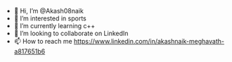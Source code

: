 - 👋 Hi, I’m @Akash08naik
- 👀 I’m interested in sports
- 🌱 I’m currently learning c++
- 💞️ I’m looking to collaborate on LinkedIn
- 📫 How to reach me https://www.linkedin.com/in/akashnaik-meghavath-a817651b6

<!---
Akash08naik/Akash08naik is a ✨ special ✨ repository because its `README.md` (this file) appears on your GitHub profile.
You can click the Preview link to take a look at your changes.
--->
